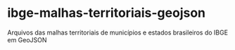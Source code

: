 # ibge-malhas-territoriais-geojson
Arquivos das malhas territoriais de municípios e estados brasileiros do IBGE em GeoJSON
